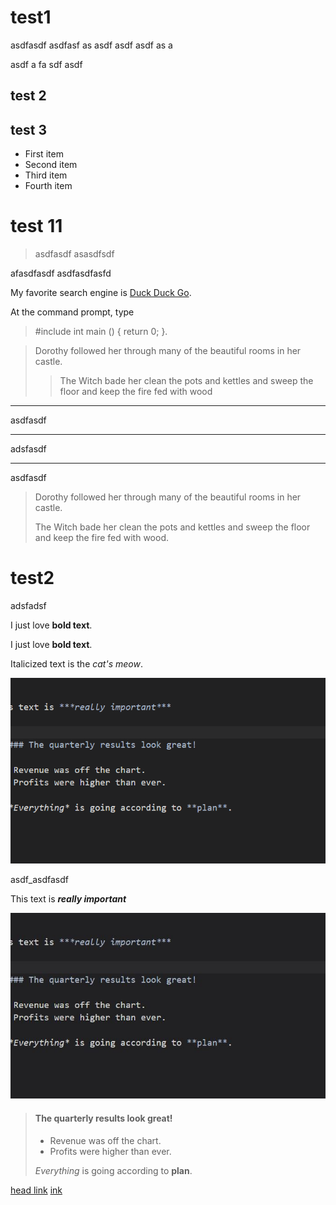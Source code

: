 # test1
asdfasdf
asdfasf
as
asdf
asdf
asdf
as
a

asdf
a
fa
sdf
asdf


## test 2


test 3 
------------------

* First item
* Second item
* Third item
* Fourth item

test 11
=============
 > asdfasdf
 > asasdfsdf

afasdfasdf
asdfasdfasfd

My favorite search engine is [Duck Duck Go](https://duckduckgo.com "The best search engine for privacy").

At the command prompt, type 
 > #include <iostream> 
 > int main () 
 > { 
 >    return 0;
 > }.

> Dorothy followed her through many of the beautiful rooms in her castle.
>
>> The Witch bade her clean the pots and kettles and sweep the floor and keep the fire fed with wood

***

asdfasdf 

---

adsfasdf
_________________

asdfasdf 

> Dorothy followed her through many of the beautiful rooms in her castle.
>
> The Witch bade her clean the pots and kettles and sweep the floor and keep the fire fed with wood.

# test2
adsfadsf

I just love **bold text**.

I just love __bold text__.


Italicized text is the *cat's meow*.


![](images/20230819121425.png)

asdf_asdfasdf


This text is ***really important***

![Alt text](images/test.JPG)

> #### The quarterly results look great!
>
> - Revenue was off the chart.
> - Profits were higher than ever.
>
>  *Everything* is going according to **plan**.



[head link](#test-2)
[ink](#test-3)